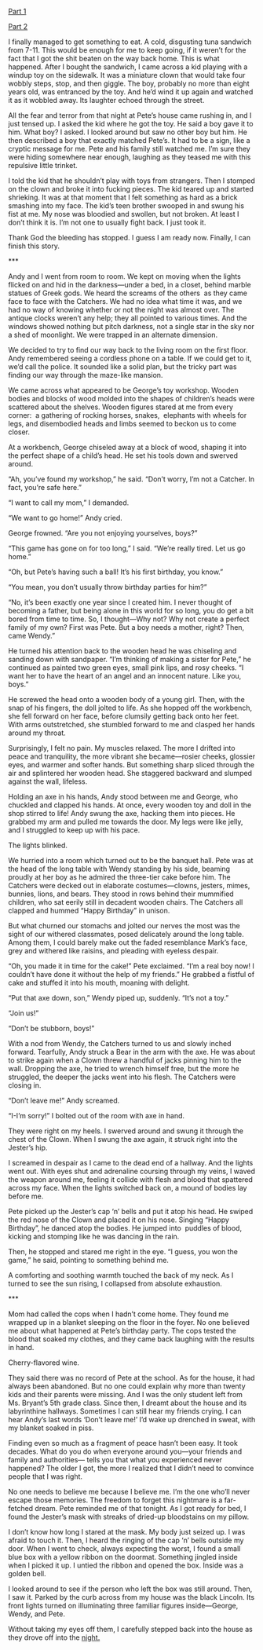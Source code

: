 [Part 1](https://www.reddit.com/r/nosleep/comments/v5tl1a/odd_pete_part_1/)

[Part 2](https://www.reddit.com/user/cgstories/comments/v6ggfa/odd_pete_part_2/)

I finally managed to get something to eat. A cold, disgusting tuna sandwich from 7-11. This would be enough for me to keep going, if it weren’t for the fact that I got the shit beaten on the way back home. This is what happened. After I bought the sandwich, I came across a kid playing with a windup toy on the sidewalk. It was a miniature clown that would take four wobbly steps, stop, and then giggle. The boy, probably no more than eight years old, was entranced by the toy. And he’d wind it up again and watched it as it wobbled away. Its laughter echoed through the street. 

All the fear and terror from that night at Pete’s house came rushing in, and I just tensed up. I asked the kid where he got the toy. He said a boy gave it to him. What boy? I asked. I looked around but saw no other boy but him. He then described a boy that exactly matched Pete’s. It had to be a sign, like a cryptic message for me. Pete and his family still watched me. I’m sure they were hiding somewhere near enough, laughing as they teased me with this repulsive little trinket.

I told the kid that he shouldn’t play with toys from strangers. Then I stomped on the clown and broke it into fucking pieces. The kid teared up and started shrieking. It was at that moment that I felt something as hard as a brick smashing into my face. The kid’s teen brother swooped in and swung his fist at me. My nose was bloodied and swollen, but not broken. At least I don’t think it is. I’m not one to usually fight back. I just took it.

Thank God the bleeding has stopped. I guess I am ready now. Finally, I can finish this story.

\*\*\*

Andy and I went from room to room. We kept on moving when the lights flicked on and hid in the darkness—under a bed, in a closet, behind marble statues of Greek gods. We heard the screams of the others  as they came face to face with the Catchers. We had no idea what time it was, and we had no way of knowing whether or not the night was almost over. The antique clocks weren’t any help; they all pointed to various times. And the windows showed nothing but pitch darkness, not a single star in the sky nor a shed of moonlight. We were trapped in an alternate dimension. 

We decided to try to find our way back to the living room on the first floor. Andy remembered seeing a cordless phone on a table. If we could get to it, we’d call the police. It sounded like a solid plan, but the tricky part was finding our way through the maze-like mansion.

We came across what appeared to be George’s toy workshop. Wooden bodies and blocks of wood molded into the shapes of children’s heads were scattered about the shelves. Wooden figures stared at me from every corner:  a gathering of rocking horses, snakes,  elephants with wheels for legs, and disembodied heads and limbs seemed to beckon us to come closer.   

At a workbench, George chiseled away at a block of wood, shaping it into the perfect shape of a child’s head. He set his tools down and swerved around. 

“Ah, you’ve found my workshop,” he said. “Don’t worry, I’m not a Catcher. In fact, you’re safe here.”

“I want to call my mom,” I demanded. 

“We want to go home!” Andy cried.

George frowned. “Are you not enjoying yourselves, boys?”

“This game has gone on for too long,” I said. “We’re really tired. Let us go home.”

“Oh, but Pete’s having such a ball! It’s his first birthday, you know.”

“You mean, you don’t usually throw birthday parties for him?”

“No, it’s been exactly one year since I created him. I never thought of becoming a father, but being alone in this world for so long, you do get a bit bored from time to time. So, I thought—Why not? Why not create a perfect family of my own? First was Pete. But a boy needs a mother, right? Then, came Wendy.”

He turned his attention back to the wooden head he was chiseling and sanding down with sandpaper. “I’m thinking of making a sister for Pete,” he continued as painted two green eyes, small pink lips, and rosy cheeks. “I want her to have the heart of an angel and an innocent nature. Like you, boys.”

He screwed the head onto a wooden body of a young girl. Then, with the snap of his fingers, the doll jolted to life. As she hopped off the workbench, she fell forward on her face, before clumsily getting back onto her feet. With arms outstretched, she stumbled forward to me and clasped her hands around my throat.

Surprisingly, I felt no pain. My muscles relaxed. The more I drifted into peace and tranquility, the more vibrant she became—rosier cheeks, glossier eyes, and warmer and softer hands. But something sharp sliced through the air and splintered her wooden head. She staggered backward and slumped against the wall, lifeless. 

Holding an axe in his hands, Andy stood between me and George, who chuckled and clapped his hands. At once, every wooden toy and doll in the shop stirred to life! Andy swung the axe, hacking them into pieces. He grabbed my arm and pulled me towards the door. My legs were like jelly, and I struggled to keep up with his pace. 

The lights blinked. 

We hurried into a room which turned out to be the banquet hall. Pete was at the head of the long table with Wendy standing by his side, beaming proudly at her boy as he admired the three-tier cake before him. The Catchers were decked out in elaborate costumes—clowns, jesters, mimes, bunnies, lions, and bears. They stood in rows behind their mummified children, who sat eerily still in decadent wooden chairs. The Catchers all clapped and hummed “Happy Birthday” in unison. 

But what churned our stomachs and jolted our nerves the most was the sight of our withered classmates, posed delicately around the long table. Among them, I could barely make out the faded resemblance Mark’s face, grey and withered like raisins, and pleading with eyeless despair.

“Oh, you made it in time for the cake!” Pete exclaimed. “I’m a real boy now! I couldn’t have done it without the help of my friends.” He grabbed a fistful of cake and stuffed it into his mouth, moaning with delight. 

“Put that axe down, son,” Wendy piped up, suddenly. “It’s not a toy.”

“Join us!”

“Don’t be stubborn, boys!”

With a nod from Wendy, the Catchers turned to us and slowly inched forward. Tearfully, Andy struck a Bear in the arm with the axe. He was about to strike again when a Clown threw a handful of jacks pinning him to the wall. Dropping the axe, he tried to wrench himself free, but the more he struggled, the deeper the jacks went into his flesh. The Catchers were closing in. 

“Don’t leave me!” Andy screamed.

“I-I’m sorry!” I bolted out of the room with axe in hand. 

They were right on my heels. I swerved around and swung it through the chest of the Clown. When I swung the axe again, it struck right into the Jester’s hip. 

I screamed in despair as I came to the dead end of a hallway. And the lights went out. With eyes shut and adrenaline coursing through my veins, I waved the weapon around me, feeling it collide with flesh and blood that spattered across my face. When the lights switched back on, a mound of bodies lay before me. 

Pete picked up the Jester’s cap ‘n’ bells and put it atop his head. He swiped the red nose of the Clown and placed it on his nose. Singing “Happy Birthday”, he danced atop the bodies. He jumped into  puddles of blood, kicking and stomping like he was dancing in the rain. 

Then, he stopped and stared me right in the eye. “I guess, you won the game,” he said, pointing to something behind me.

A comforting and soothing warmth touched the back of my neck. As I turned to see the sun rising, I collapsed from absolute exhaustion.

\*\*\*

Mom had called the cops when I hadn’t come home. They found me wrapped up in a blanket sleeping on the floor in the foyer. No one believed me about what happened at Pete’s birthday party. The cops tested the blood that soaked my clothes, and they came back laughing with the results in hand. 

Cherry-flavored wine. 

They said there was no record of Pete at the school. As for the house, it had always been abandoned. But no one could explain why more than twenty kids and their parents were missing. And I was the only student left from Ms. Bryant’s 5th grade class. Since then, I dreamt about the house and its labyrinthine hallways. Sometimes I can still hear my friends crying. I can hear Andy’s last words ‘Don’t leave me!’ I’d wake up drenched in sweat, with my blanket soaked in piss. 

Finding even so much as a fragment of peace hasn’t been easy. It took decades. What do you do when everyone around you—your friends and family and authorities— tells you that what you experienced never happened? The older I got, the more I realized that I didn’t need to convince people that I was right. 

No one needs to believe me because I believe me. I’m the one who’ll never escape those memories. The freedom to forget this nightmare is a far-fetched dream. Pete reminded me of that tonight. As I got ready for bed, I found the Jester’s mask with streaks of dried-up bloodstains on my pillow.

I don’t know how long I stared at the mask. My body just seized up. I was afraid to touch it. Then, I heard the ringing of the cap ‘n’ bells outside my door. When I went to check, always expecting the worst, I found a small blue box with a yellow ribbon on the doormat. Something jingled inside when I picked it up. I untied the ribbon and opened the box. Inside was a golden bell.  

I looked around to see if the person who left the box was still around. Then, I saw it. Parked by the curb across from my house was the black Lincoln. Its front lights turned on illuminating three familiar figures inside—George, Wendy, and Pete.

Without taking my eyes off them, I carefully stepped back into the house as they drove off into the [night.](https://www.reddit.com/user/cgstories/comments/v6hrzk/hello_thank_you_for_reading/)